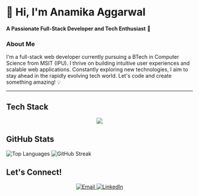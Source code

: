 # 🌟 Hi, I'm **Anamika Aggarwal**  
**A Passionate Full-Stack Developer and Tech Enthusiast** 🚀  

### **About Me**  
I'm a full-stack web developer currently pursuing a BTech in Computer Science from MSIT (IPU). I thrive on building intuitive user experiences and scalable web applications. Constantly exploring new technologies, I aim to stay ahead in the rapidly evolving tech world. Let's code and create something amazing! 💡  

---

##  **Tech Stack**  

<div align="center">
  <img src="https://skillicons.dev/icons?i=react,tailwind,bootstrap,html,css,js,ts,nodejs,express,mysql,mongodb,cpp,python" />
</div>


## **GitHub Stats**  
<div align="between">
  <img src="https://github-readme-stats.vercel.app/api/top-langs/?username=Anamika1608&layout=compact&theme=radical" alt="Top Languages" />
  <img src="https://github-readme-streak-stats.herokuapp.com/?user=Anamika1608&theme=radical" alt="GitHub Streak" />
</div>

## **Let's Connect!**  
<div align="center">
  <a href="mailto:your.email@example.com">
    <img src="https://img.shields.io/badge/Email-D14836?style=for-the-badge&logo=gmail&logoColor=white" alt="Email" />
  </a>
  <a href="https://www.linkedin.com/in/anamikaaggarwal12/">
    <img src="https://skillicons.dev/icons?i=linkedin" alt="LinkedIn" />
  </a>
</div>


